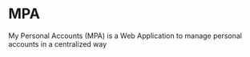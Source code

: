 # MPA
My Personal Accounts (MPA) is a Web Application to manage personal accounts in a centralized way
